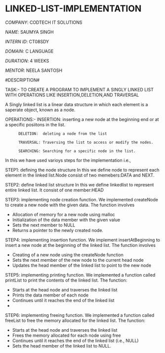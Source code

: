# LINKED-LIST-IMPLEMENTATION

*COMPANY*: CODTECH IT SOLUTIONS

*NAME*: SAUMYA SINGH

*INTERN ID*: CT08SDY

*DOMAIN*: C LANGUAGE

*DURATION*: 4 WEEKS

*MENTOR*: NEELA SANTOSH

#DESCRIPTION#

TASK:- TO CREATE A PROGRAM TO IMPLEMENT A SINGLY LINKED LIST WITH OPERATIONS LIKE INSERTION,DELETION,AND TRAVERSAL

A Singly linked list is a linear data structure in which each element is a saperate object, known as a node.

OPERATIONS:-
          INSERTION: inserting a new node at the beginning end or at a specific posiitons in the list.
          
          DELETION:  deleting a node from the list
          
          TRAVERSAL: Traversing the list to access or modify the nodes.
          
          SEARCHING: Searching for a specific node in the list.
          
In this we have used varioys steps for the implementation i.e.,

STEP1: defining the node structure
      In this we define node to represent each element in the linked list.Node consist of two memebers:DATA and NEXT. 
      
STEP2: define linked list structure
      In this we define linkedlist to represent entire linked list. It consist of one member:HEAD
      
STEP3: implementing node creation function.
      We implemented createNode to create a new node with the given data. The function involves
- Allocation of memory for a new node using malloc
- Initialization of the data member with the given value
- Sets the next member to NULL
- Returns a pointer to the newly created node.

STEP4: implementing insertion function.
      We implement insertAtBeginning to insert a new node at the beginning of the linked list. The function involves
- Creating of a new node using the createNode function
- Sets the next member of the new node to the current head node
- Updates the head member of the linked list to point to the new node

STEP5: implementing printing function.
      We implemented a function called printList to print the contents of the linked list. The function:
- Starts at the head node and traverses the linked list
- Prints the data member of each node
- Continues until it reaches the end of the linked list
- 
STEP6: implementing freeing function.
     We implemented a function called freeList to free the memory allocated for the linked list. The function:
- Starts at the head node and traverses the linked list
- Frees the memory allocated for each node using free
- Continues until it reaches the end of the linked list (i.e., NULL)
- Sets the head member of the linked list to NULL.
